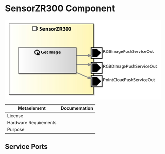 <!--- This file is generated from the SensorZR300.componentDocumentation model --->
<!--- do not modify this file manually as it will by automatically overwritten by the code generator, modify the model instead and re-generate this file --->

# SensorZR300 Component

![SensorZR300-ComponentImage](model/SensorZR300ComponentDefinition.jpg)


| Metaelement | Documentation |
|-------------|---------------|
| License |  |
| Hardware Requirements |  |
| Purpose |  |



## Service Ports


